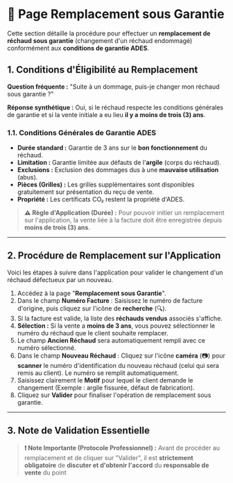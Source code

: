 # 🔁 Page Remplacement sous Garantie

Cette section détaille la procédure pour effectuer un **remplacement de réchaud sous garantie** (changement d'un réchaud endommagé) conformément aux **conditions de garantie ADES**.

## 1. Conditions d'Éligibilité au Remplacement

**Question fréquente :** "Suite à un dommage, puis-je changer mon réchaud sous garantie ?"

**Réponse synthétique :** Oui, si le réchaud respecte les conditions générales de garantie et si la vente initiale a eu lieu **il y a moins de trois (3) ans**.

### 1.1. Conditions Générales de Garantie ADES

- **Durée standard :** Garantie de 3 ans sur le **bon fonctionnement** du réchaud.
- **Limitation :** Garantie limitée aux défauts de l'**argile** (corps du réchaud).
- **Exclusions :** Exclusion des dommages dus à une **mauvaise utilisation** (abus).
- **Pièces (Grilles) :** Les grilles supplémentaires sont disponibles gratuitement sur présentation du reçu de vente.
- **Propriété :** Les certificats CO₂ restent la propriété d'ADES.

> **⚠️ Règle d'Application (Durée) :** Pour pouvoir initier un remplacement sur l'application, la vente liée à la facture doit être enregistrée depuis **moins de trois (3) ans**.

---

## 2. Procédure de Remplacement sur l'Application

Voici les étapes à suivre dans l'application pour valider le changement d'un réchaud défectueux par un nouveau.

1.  Accédez à la page "**Remplacement sous Garantie**".
2.  Dans le champ **Numéro Facture** : Saisissez le numéro de facture d'origine, puis cliquez sur l'icône de **recherche** (🔍).
3.  Si la facture est valide, la liste des **réchauds vendus** associés s'affiche.
4.  **Sélection :** Si la vente a **moins de 3 ans**, vous pouvez sélectionner le numéro du réchaud que le client souhaite remplacer.
5.  Le champ **Ancien Réchaud** sera automatiquement rempli avec ce numéro sélectionné.
6.  Dans le champ **Nouveau Réchaud** : Cliquez sur l'icône **caméra** (📷) pour **scanner** le numéro d'identification du nouveau réchaud (celui qui sera remis au client). Le numéro se remplit automatiquement.
7.  Saisissez clairement le **Motif** pour lequel le client demande le changement (Exemple : argile fissurée, défaut de fabrication).
8.  Cliquez sur **Valider** pour finaliser l'opération de remplacement sous garantie.

---

## 3. Note de Validation Essentielle

> **❗ Note Importante (Protocole Professionnel) :** Avant de procéder au remplacement et de cliquer sur "Valider", il est **strictement obligatoire** de **discuter et d'obtenir l'accord** du **responsable de vente** du point

